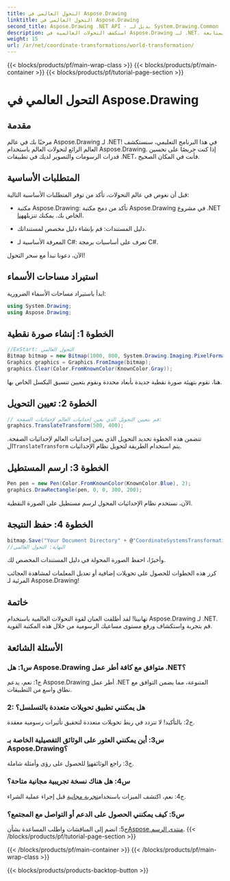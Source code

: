 ```yaml
---
title: التحول العالمي في Aspose.Drawing
linktitle: التحول العالمي في Aspose.Drawing
second_title: Aspose.Drawing .NET API - بديل لـ System.Drawing.Common
description: استكشف التحولات العالمية في Aspose.Drawing لـ .NET. ارفع مستوى رسوماتك بخطوات سهلة المتابعة.
weight: 15
url: /ar/net/coordinate-transformations/world-transformation/
---
```


{{< blocks/products/pf/main-wrap-class >}}
{{< blocks/products/pf/main-container >}}
{{< blocks/products/pf/tutorial-page-section >}}

# التحول العالمي في Aspose.Drawing

## مقدمة

مرحبًا بك في عالم Aspose.Drawing لـ .NET! في هذا البرنامج التعليمي، سنستكشف العالم الرائع لتحولات العالم باستخدام Aspose.Drawing. إذا كنت حريصًا على تحسين قدرات الرسومات والتصوير لديك في تطبيقات .NET، فأنت في المكان الصحيح.

## المتطلبات الأساسية

قبل أن نغوص في عالم التحولات، تأكد من توفر المتطلبات الأساسية التالية:

-  مكتبة Aspose.Drawing: تأكد من دمج مكتبة Aspose.Drawing في مشروع .NET الخاص بك. يمكنك تنزيله[هنا](https://releases.aspose.com/drawing/net/).

- دليل المستندات: قم بإنشاء دليل مخصص لمستنداتك.

- المعرفة الأساسية لـ C#: تعرف على أساسيات برمجة C#.

الآن، دعونا نبدأ مع سحر التحول!

## استيراد مساحات الأسماء

ابدأ باستيراد مساحات الأسماء الضرورية:

```csharp
using System.Drawing;
using Aspose.Drawing;
```

## الخطوة 1: إنشاء صورة نقطية

```csharp
//ExStart: التحول العالمي
Bitmap bitmap = new Bitmap(1000, 800, System.Drawing.Imaging.PixelFormat.Format32bppPArgb);
Graphics graphics = Graphics.FromImage(bitmap);
graphics.Clear(Color.FromKnownColor(KnownColor.Gray));
```

هنا، نقوم بتهيئة صورة نقطية جديدة بأبعاد محددة ونقوم بتعيين تنسيق البكسل الخاص بها.

## الخطوة 2: تعيين التحويل

```csharp
// قم بتعيين التحويل الذي يعين إحداثيات العالم لإحداثيات الصفحة:
graphics.TranslateTransform(500, 400);
```

 تتضمن هذه الخطوة تحديد التحويل الذي يعين إحداثيات العالم لإحداثيات الصفحة. ال`TranslateTransform` يتم استخدام الطريقة لتحويل نظام الإحداثيات.

## الخطوة 3: ارسم المستطيل

```csharp
Pen pen = new Pen(Color.FromKnownColor(KnownColor.Blue), 2);
graphics.DrawRectangle(pen, 0, 0, 300, 200);
```

الآن، نستخدم نظام الإحداثيات المحول لرسم مستطيل على الصورة النقطية.

## الخطوة 4: حفظ النتيجة

```csharp
bitmap.Save("Your Document Directory" + @"CoordinateSystemsTransformations\WorldTransformation_out.png");
//النهاية: التحول العالمي
```

وأخيرًا، احفظ الصورة المحولة في دليل المستندات المخصص لك.

كرر هذه الخطوات للحصول على تحويلات إضافية أو تعديل المعلمات لمشاهدة العجائب المرئية لـ Aspose.Drawing!

## خاتمة

تهانينا! لقد أطلقت العنان لقوة التحولات العالمية باستخدام Aspose.Drawing لـ .NET. قم بتجربة واستكشاف ورفع مستوى مساعيك الرسومية من خلال هذه المكتبة القوية.

## الأسئلة الشائعة

### س1: هل Aspose.Drawing متوافق مع كافة أطر عمل .NET؟

ج1: نعم، يدعم Aspose.Drawing أطر عمل .NET المتنوعة، مما يضمن التوافق مع نطاق واسع من التطبيقات.

### 2: هل يمكنني تطبيق تحويلات متعددة بالتسلسل؟

ج2: بالتأكيد! لا تتردد في ربط تحويلات متعددة لتحقيق تأثيرات رسومية معقدة.

### س3: أين يمكنني العثور على الوثائق التفصيلية الخاصة بـ Aspose.Drawing؟

 ج3: راجع الوثائق[هنا](https://reference.aspose.com/drawing/net/) للحصول على رؤى وأمثلة شاملة.

### س4: هل هناك نسخة تجريبية مجانية متاحة؟

 ج4: نعم، اكتشف الميزات باستخدام[تجربة مجانية](https://releases.aspose.com/) قبل إجراء عملية الشراء.

### س5: كيف يمكنني الحصول على الدعم أو التواصل مع المجتمع؟

 ج5: انضم إلى المناقشات واطلب المساعدة بشأن[Aspose.منتدى الرسم](https://forum.aspose.com/c/diagram/17).
{{< /blocks/products/pf/tutorial-page-section >}}

{{< /blocks/products/pf/main-container >}}
{{< /blocks/products/pf/main-wrap-class >}}

{{< blocks/products/products-backtop-button >}}
